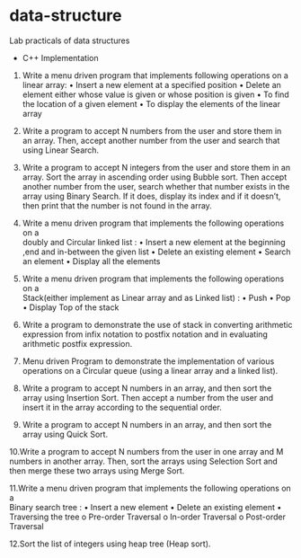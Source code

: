 # data-structure
Lab practicals of data structures
- C++ Implementation

1. Write a menu driven program that implements following operations on a  linear array:
•	Insert a new element at a specified position
•	Delete an element either whose value is given or whose position is given
•	To find the location of a given element
•	To display the elements of the linear array


2. Write a program to accept N numbers from the user and store them in an array. Then, accept another number from the user and search that using Linear Search.


3. Write a program to accept N integers from the user and store them in an array. Sort the array in ascending order using Bubble sort. Then accept another number from the user, search whether that number exists in the array using Binary Search. If it does, display its index and if it doesn’t, then print that the number is not found in the array.


4. Write a menu driven program that implements the following operations on a   
doubly and Circular linked list :
•	Insert a new element at the beginning ,end and in-between the given list
•	Delete an existing element
•	Search an element
•	Display all the elements 


5. Write a menu driven program that implements the following operations on a   
Stack(either implement as Linear array and as Linked list) :
•	Push 
•	Pop  
•	Display Top of the stack


6. Write a program to demonstrate the use of stack in converting arithmetic expression from infix notation to postfix notation and in evaluating arithmetic postfix expression.


7. Menu driven Program to demonstrate the implementation of various operations on a Circular queue (using a linear array and  a linked list).


8. Write a program to accept N numbers in an array, and then sort the array using Insertion Sort. Then accept a number from the user and insert it in the array according to the sequential order.


9. Write a program to accept N numbers in an array, and then sort the array using Quick Sort.


 10.Write a program to accept N numbers from the user in one array and M numbers in another array. Then, sort the arrays using Selection   Sort and then merge these two arrays using Merge Sort.


 11.Write a menu driven program that implements the following operations on a   
 Binary search tree :
      •	Insert a new element 
      •	Delete an existing element
      •	Traversing the tree
            o	Pre-order Traversal
            o	In-order Traversal 
            o	Post-order Traversal


 12.Sort the list of integers using heap tree (Heap sort).



